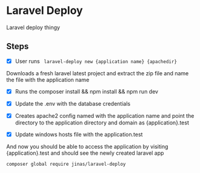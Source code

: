# Laravel Deploy

Laravel deploy thingy

## Steps

- [x] User runs  ``` laravel-deploy new {application name} {apachedir}```

Downloads a fresh laravel latest project and extract the zip file and name the file with the application name

- [x] Runs the composer install && npm install && npm run dev
- [x] Update the .env with the database credentials
- [x] Creates apache2 config named with the application name and point the directory to the application directory and domain as {application}.test
- [x] Update windows hosts file with the application.test


And now you should be able to access the application by visiting {application}.test and should see the newly created laravel app

```
composer global require jinas/laravel-deploy
```
